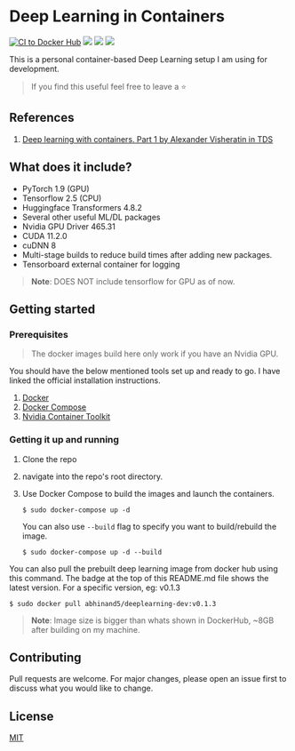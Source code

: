 # Deep Learning in Containers 

[![CI to Docker Hub](https://github.com/abhinand5/deeplearning-dev-containers/actions/workflows/buildAndPush.yml/badge.svg?branch=v0.1.2)](https://github.com/abhinand5/deeplearning-dev-containers/actions/workflows/buildAndPush.yml)
[![](https://img.shields.io/docker/pulls/abhinand5/deeplearning-dev.svg)](https://hub.docker.com/r/abhinand5/deeplearning-dev)
[![](https://img.shields.io/docker/image-size/abhinand5/deeplearning-dev)](https://hub.docker.com/r/abhinand5/deeplearning-dev)
[![](https://img.shields.io/docker/v/abhinand5/deeplearning-dev)](https://hub.docker.com/r/abhinand5/deeplearning-dev)

This is a personal container-based Deep Learning setup I am using for development.

> If you find this useful feel free to leave a :star:

## References
1. [Deep learning with containers. Part 1 by Alexander Visheratin in TDS](https://towardsdatascience.com/deep-learning-with-containers-part-1-4779877492a1)

## What does it include?
- PyTorch 1.9 (GPU)
- Tensorflow 2.5 (CPU)
- Huggingface Transformers 4.8.2 
- Several other useful ML/DL packages
- Nvidia GPU Driver 465.31
- CUDA 11.2.0
- cuDNN 8
- Multi-stage builds to reduce build times after adding new packages. 
- Tensorboard external container for logging

> **Note**: DOES NOT include tensorflow for GPU as of now. 

## Getting started

### Prerequisites

> The docker images build here only work if you have an Nvidia GPU.

You should have the below mentioned tools set up and ready to go. I have linked the official installation instructions.
1. [Docker](https://docs.docker.com/engine/install/)
2. [Docker Compose](https://docs.docker.com/compose/install/)
3. [Nvidia Container Toolkit](https://docs.nvidia.com/datacenter/cloud-native/container-toolkit/install-guide.html#docker)

### Getting it up and running
1. Clone the repo
2. navigate into the repo's root directory. 
3. Use Docker Compose to build the images and launch the containers. 

    `$ sudo docker-compose up -d`

    You can also use `--build` flag to specify you want to build/rebuild the image.

    `$ sudo docker-compose up -d --build`

You can also pull the prebuilt deep learning image from docker hub using this command. The badge at the top of this README.md file shows the latest version. For a specific version, eg: v0.1.3 

`$ sudo docker pull abhinand5/deeplearning-dev:v0.1.3`

> **Note**: Image size is bigger than whats shown in DockerHub, ~8GB after building on my machine.

## Contributing
Pull requests are welcome. For major changes, please open an issue first to discuss what you would like to change.

## License
[MIT](https://choosealicense.com/licenses/mit/)